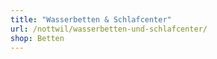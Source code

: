```yaml
---
title: "Wasserbetten & Schlafcenter"
url: /nottwil/wasserbetten-und-schlafcenter/
shop: Betten
---
```

